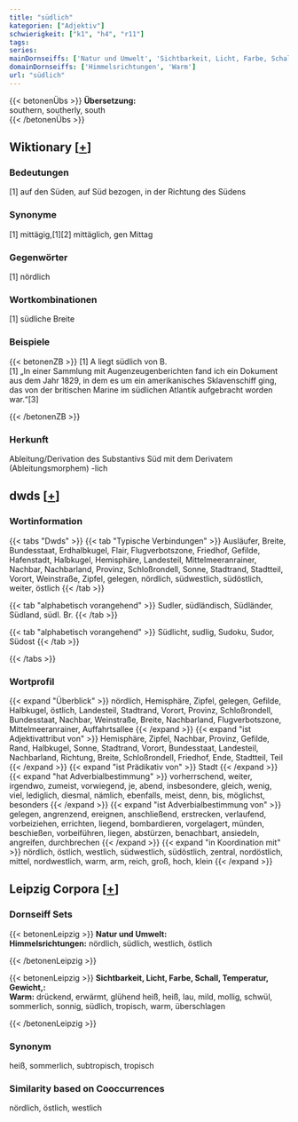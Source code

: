 ```yaml
---
title: "südlich"
kategorien: ["Adjektiv"]
schwierigkeit: ["k1", "h4", "r11"]
tags:
series:
mainDornseiffs: ['Natur und Umwelt', 'Sichtbarkeit, Licht, Farbe, Schall, Temperatur, Gewicht,']
domainDornseiffs: ['Himmelsrichtungen', 'Warm']
url: "südlich"
---
```


{{< betonenÜbs >}}
**Übersetzung:**  
southern, southerly, south  
{{< /betonenÜbs >}}

## Wiktionary [[+](https://de.wiktionary.org/wiki/südlich)]

### Bedeutungen
[1] auf den Süden, auf Süd bezogen, in der Richtung des Südens  

### Synonyme
[1] mittägig,[1][2] mittäglich, gen Mittag  

### Gegenwörter
[1] nördlich  

### Wortkombinationen
[1] südliche Breite  

### Beispiele
{{< betonenZB >}}
[1] A liegt südlich von B.  
[1] „In einer Sammlung mit Augenzeugenberichten fand ich ein Dokument aus dem Jahr 1829, in dem es um ein amerikanisches Sklavenschiff ging, das von der britischen Marine im südlichen Atlantik aufgebracht worden war.“[3]  

{{< /betonenZB >}}
### Herkunft
Ableitung/Derivation des Substantivs Süd mit dem Derivatem (Ableitungsmorphem) -lich  



## dwds [[+](https://www.dwds.de/wb/südlich)]

### Wortinformation
{{< tabs "Dwds" >}}
{{< tab "Typische Verbindungen" >}}
Ausläufer, Breite, Bundesstaat, Erdhalbkugel, Flair, Flugverbotszone, Friedhof, Gefilde, Hafenstadt, Halbkugel, Hemisphäre, Landesteil, Mittelmeeranrainer, Nachbar, Nachbarland, Provinz, Schloßrondell, Sonne, Stadtrand, Stadtteil, Vorort, Weinstraße, Zipfel, gelegen, nördlich, südwestlich, südöstlich, weiter, östlich
{{< /tab >}}

{{< tab "alphabetisch vorangehend" >}}
Sudler, südländisch, Südländer, Südland, südl. Br.
{{< /tab >}}

{{< tab "alphabetisch vorangehend" >}}
Südlicht, sudlig, Sudoku, Sudor, Südost
{{< /tab >}}

{{< /tabs >}}

### Wortprofil
{{< expand "Überblick" >}} nördlich, Hemisphäre, Zipfel, gelegen, Gefilde, Halbkugel, östlich, Landesteil, Stadtrand, Vorort, Provinz, Schloßrondell, Bundesstaat, Nachbar, Weinstraße, Breite, Nachbarland, Flugverbotszone, Mittelmeeranrainer, Auffahrtsallee {{< /expand >}}
{{< expand "ist Adjektivattribut von" >}} Hemisphäre, Zipfel, Nachbar, Provinz, Gefilde, Rand, Halbkugel, Sonne, Stadtrand, Vorort, Bundesstaat, Landesteil, Nachbarland, Richtung, Breite, Schloßrondell, Friedhof, Ende, Stadtteil, Teil {{< /expand >}}
{{< expand "ist Prädikativ von" >}} Stadt {{< /expand >}}
{{< expand "hat Adverbialbestimmung" >}} vorherrschend, weiter, irgendwo, zumeist, vorwiegend, je, abend, insbesondere, gleich, wenig, viel, lediglich, diesmal, nämlich, ebenfalls, meist, denn, bis, möglichst, besonders {{< /expand >}}
{{< expand "ist Adverbialbestimmung von" >}} gelegen, angrenzend, ereignen, anschließend, erstrecken, verlaufend, vorbeiziehen, errichten, liegend, bombardieren, vorgelagert, münden, beschießen, vorbeiführen, liegen, abstürzen, benachbart, ansiedeln, angreifen, durchbrechen {{< /expand >}}
{{< expand "in Koordination mit" >}} nördlich, östlich, westlich, südwestlich, südöstlich, zentral, nordöstlich, mittel, nordwestlich, warm, arm, reich, groß, hoch, klein {{< /expand >}}

## Leipzig Corpora [[+](https://corpora.uni-leipzig.de/en/res?word=südlich&corpusId=deu_newscrawl-public_2018)]

### Dornseiff Sets
{{< betonenLeipzig >}}
**Natur und Umwelt:**  
**Himmelsrichtungen:** nördlich, südlich, westlich, östlich  

{{< /betonenLeipzig >}}


{{< betonenLeipzig >}}
**Sichtbarkeit, Licht, Farbe, Schall, Temperatur, Gewicht,:**  
**Warm:** drückend, erwärmt, glühend heiß, heiß, lau, mild, mollig, schwül, sommerlich, sonnig, südlich, tropisch, warm, überschlagen  

{{< /betonenLeipzig >}}

### Synonym
heiß, sommerlich, subtropisch, tropisch


### Similarity based on Cooccurrences
nördlich, östlich, westlich

